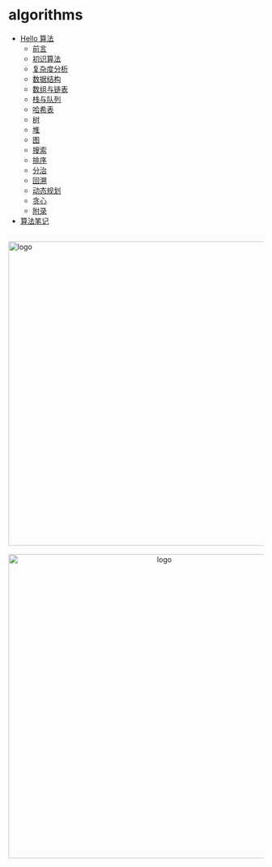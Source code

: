 # algorithms

-   [Hello 算法](README.md)
    -   [前言](chapter_preface/index.md)
    -   [初识算法](chapter_introduction/index.md)
    -   [复杂度分析](chapter_computational_complexity/index.md)
    -   [数据结构](chapter_data_structure/index.md)
    -   [数组与链表](chapter_array_and_linkedlist/index.md)
    -   [栈与队列](chapter_stack_and_queue/index.md)
    -   [哈希表](chapter_hashing/index.md)
    -   [树](chapter_tree/index.md)
    -   [堆](chapter_heap/index.md)
    -   [图](chapter_graph/index.md)
    -   [搜索](chapter_searching/index.md)
    -   [排序](chapter_sorting/index.md)
    -   [分治](chapter_divide_and_conquer/index.md)
    -   [回溯](chapter_backtracking/index.md)
    -   [动态规划](chapter_dynamic_programming/index.md)
    -   [贪心](chapter_greedy/index.md)
    -   [附录](chapter_appendix/index.md)
-   [算法笔记](/algorithms/base_algo/Algorithms_note.md)





<br />
<img  src='/img/bjkb.PNG' width="600" alt="logo">
<br />
<br />
<div align="center">
<img  src='/img/01.jpeg' width="600" alt="logo" />
</div>
<br />
<br />

